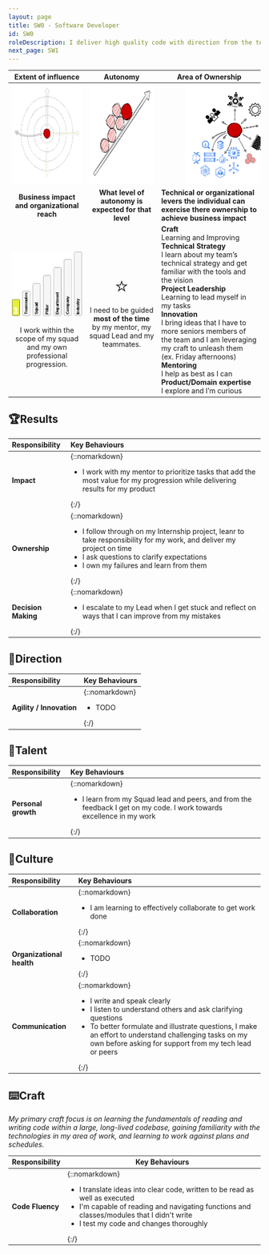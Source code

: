 ```yaml
---
layout: page
title: SW0 - Software Developer
id: SW0
roleDescription: I deliver high quality code with direction from the team
next_page: SW1
---
```


|                  Extent of influence<br />                   |                        Autonomy<br />                        | Area of Ownership<br />                                      |
| :----------------------------------------------------------: | :----------------------------------------------------------: | ------------------------------------------------------------ |
| <img src="./../assets/Influence.png" alt="influence" style="height: 200px; align: center" /> | <img src="./../assets/Autonomy.png" alt="Autonomy" style="height: 200px; align: center" /> | <img src="./../assets/Ownership.png" alt="ownership" style="height: 200px; margin-left:25%;" /> |
|         **Business impact and organizational reach**         |    **What level of autonomy is expected for that level**     | **Technical or organizational levers the individual can exercise there ownership to achieve business impact** |
| ![extent0](./..\assets\level0\extent0.png)<br /><br />I work within the scope of my squad and my own professional progression. | <span style="font-size: 40px">⭐</span><br />I need to be guided **most of the time** by my mentor, my squad Lead and my teammates. | **<span class="oo-badge oo-gd-blue">Craft</span>**<br />Learning and Improving<br />**<span class="oo-badge oo-gd-yellow">Technical Strategy</span>**<br />I learn about my team’s technical strategy and get familiar with the tools and the vision<br />**<span class="oo-badge oo-gd-red">Project Leadership</span>**<br />Learning to lead myself in my tasks<br />**<span class="oo-badge oo-gd-green">Innovation</span>**<br />I bring ideas that I have to more seniors members of the team and I am leveraging my craft to unleash them (ex. Friday afternoons)<br />**<span class="oo-badge oo-gd-orange">Mentoring</span>**<br />I help as best as I can<br />**<span class="oo-badge oo-gd-grey">Product/Domain expertise</span>**<br />I explore and I’m curious |

## 🏆Results

| **Responsibility**  | **Key Behaviours** |
| :------------------- |:-------------------|
| **Impact**| {::nomarkdown}<ul><li>I work with my mentor to prioritize tasks that add the most value for my progression while delivering results for my product</li></ul>{:/} |
| **Ownership**| {::nomarkdown}<ul><li>I follow through on my Internship project, leanr to take responsibility for my work, and deliver my project on time<br /><li>I ask questions to clarify expectations<br /><li>I own my failures and learn from them</li></ul>{:/} |
| **Decision Making**| {::nomarkdown}<ul><li> I escalate to my Lead when I get stuck and reflect on ways that I can improve from my mistakes </li></ul>{:/} |

## 🌟Direction

| **Responsibility**       | **Key Behaviours** |
| :----------------------- |:-------------------|
| **Agility / Innovation** | {::nomarkdown}<ul><li>TODO </li></ul>{:/}                 |

## 🌳Talent

| **Responsibility**  | **Key Behaviours**                                           |
| :------------------ | :----------------------------------------------------------- |
| **Personal growth** | {::nomarkdown}<ul><li> I learn from my Squad lead and peers, and from the feedback I get on my code. I work towards excellence in my work</li></ul>{:/} |

## 🤼Culture

| **Responsibility**        | **Key Behaviours**                                                                                                                                                                                                                                                                                       |
| :------------------------ |:---------------------------------------------------------------------------------------------------------------------------------------------------------------------------------------------------------------------------------------------------------------------------------------------------------|
| **Collaboration**         | {::nomarkdown}<ul><li>I am learning to effectively collaborate to get work done</ul>{:/}                                                                                                                                                                                                                 |
| **Organizational health** | {::nomarkdown}<ul><li>TODO </li></ul>{:/}                                                                                                                                                                                                                                                                |
| **Communication**         | {::nomarkdown}<ul><li>I write and speak clearly<br /><li>I listen to understand others and ask clarifying questions<br /><li>To better formulate and illustrate questions, I make an effort to understand challenging tasks on my own before asking for support from my tech lead or peers</li></ul>{:/} |

## ⌨️Craft

*My primary craft focus is on learning the fundamentals of reading and writing code within a large, long-lived codebase, gaining familiarity with the technologies in my area of work, and learning to work against plans and schedules.*

| **Responsibility** | **Key Behaviours** |
| :----------------- |--------------------|
| **Code Fluency**   | {::nomarkdown}<ul><li>I translate ideas into clear code, written to be read as well as executed<br /><li>I'm capable of reading and navigating functions and classes/modules that I didn't write<br /><li>I test my code and changes thoroughly</li></ul>{:/}                |
